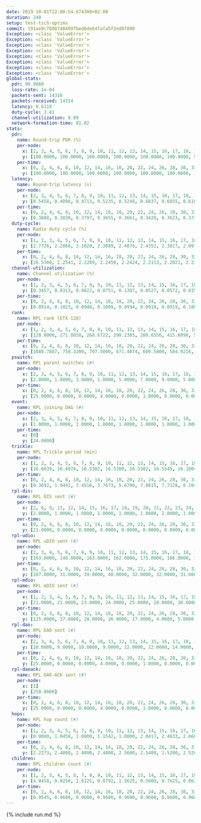 ```yaml
---
date: 2019-10-01T22:00:54.674380+02:00
duration: 240
setup: test-tsch-optims
commit: 191ae9c7808740499fbed6de64fafa5f2ed8f890
Exception: <class 'ValueError'>
Exception: <class 'ValueError'>
Exception: <class 'ValueError'>
Exception: <class 'ValueError'>
Exception: <class 'ValueError'>
Exception: <class 'ValueError'>
Exception: <class 'ValueError'>
Exception: <class 'ValueError'>
global-stats:
  pdr: 99.9860
  loss-rate: 1e-04
  packets-sent: 14316
  packets-received: 14314
  latency: 0.6119
  duty-cycle: 2.41
  channel-utilization: 0.09
  network-formation-time: 81.02
stats:
  pdr:
    name: Round-trip PDR (%)
    per-node:
      x: [2, 3, 4, 5, 6, 7, 8, 9, 10, 11, 12, 13, 14, 15, 16, 17, 18, 19, 20, 21, 22, 23, 24, 25]
      y: [100.0000, 100.0000, 100.0000, 100.0000, 100.0000, 100.0000, 99.6716, 100.0000, 100.0000, 100.0000, 100.0000, 100.0000, 100.0000, 100.0000, 100.0000, 100.0000, 100.0000, 100.0000, 100.0000, 100.0000, 100.0000, 100.0000, 100.0000, 100.0000]
    per-time:
      x: [0, 2, 4, 6, 8, 10, 12, 14, 16, 18, 20, 22, 24, 26, 28, 30, 32, 34, 36, 38, 40, 42, 44, 46, 48, 50, 52, 54, 56, 58, 60, 62, 64, 66, 68, 70, 72, 74, 76, 78, 80, 82, 84, 86, 88, 90, 92, 94, 96, 98, 100, 102, 104, 106, 108, 110, 112, 114, 116, 118, 120, 122, 124, 126, 128, 130, 132, 134, 136, 138, 140, 142, 144, 146, 148, 150, 152, 154, 156, 158, 160, 162, 164, 166, 168, 170, 172, 174, 176, 178, 180, 182, 184, 186, 188, 190, 192, 194, 196, 198, 200, 202, 204, 206, 208, 210, 212, 214, 216, 218, 220, 222, 224, 226, 228, 230, 232, 234, 236, 238]
      y: [100.0000, 100.0000, 100.0000, 100.0000, 100.0000, 100.0000, 100.0000, 100.0000, 100.0000, 100.0000, 100.0000, 100.0000, 100.0000, 100.0000, 100.0000, 99.1667, 100.0000, 100.0000, 100.0000, 100.0000, 100.0000, 100.0000, 100.0000, 100.0000, 99.1667, 100.0000, 100.0000, 100.0000, 100.0000, 100.0000, 100.0000, 100.0000, 100.0000, 100.0000, 100.0000, 100.0000, 100.0000, 100.0000, 100.0000, 100.0000, 100.0000, 100.0000, 100.0000, 100.0000, 100.0000, 100.0000, 100.0000, 100.0000, 100.0000, 100.0000, 100.0000, 100.0000, 100.0000, 100.0000, 100.0000, 100.0000, 100.0000, 100.0000, 100.0000, 100.0000, 100.0000, 100.0000, 100.0000, 100.0000, 100.0000, 100.0000, 100.0000, 100.0000, 100.0000, 100.0000, 100.0000, 100.0000, 100.0000, 100.0000, 100.0000, 100.0000, 100.0000, 100.0000, 100.0000, 100.0000, 100.0000, 100.0000, 100.0000, 100.0000, 100.0000, 100.0000, 100.0000, 100.0000, 100.0000, 100.0000, 100.0000, 100.0000, 100.0000, 100.0000, 100.0000, 100.0000, 100.0000, 100.0000, 100.0000, 100.0000, 100.0000, 100.0000, 100.0000, 100.0000, 100.0000, 100.0000, 100.0000, 100.0000, 100.0000, 100.0000, 100.0000, 100.0000, 100.0000, 100.0000, 100.0000, 100.0000, 100.0000, 100.0000, 100.0000, 100.0000]
  latency:
    name: Round-trip latency (s)
    per-node:
      x: [2, 3, 4, 5, 6, 7, 8, 9, 10, 11, 12, 13, 14, 15, 16, 17, 18, 19, 20, 21, 22, 23, 24, 25]
      y: [0.5458, 0.4898, 0.4713, 0.5235, 0.5248, 0.6037, 0.6055, 0.6182, 0.5343, 0.5704, 0.5640, 0.5713, 0.6226, 0.5566, 0.6531, 0.6141, 0.5517, 0.6156, 0.6923, 0.6967, 0.7874, 0.7745, 0.7825, 0.7220]
    per-time:
      x: [0, 2, 4, 6, 8, 10, 12, 14, 16, 18, 20, 22, 24, 26, 28, 30, 32, 34, 36, 38, 40, 42, 44, 46, 48, 50, 52, 54, 56, 58, 60, 62, 64, 66, 68, 70, 72, 74, 76, 78, 80, 82, 84, 86, 88, 90, 92, 94, 96, 98, 100, 102, 104, 106, 108, 110, 112, 114, 116, 118, 120, 122, 124, 126, 128, 130, 132, 134, 136, 138, 140, 142, 144, 146, 148, 150, 152, 154, 156, 158, 160, 162, 164, 166, 168, 170, 172, 174, 176, 178, 180, 182, 184, 186, 188, 190, 192, 194, 196, 198, 200, 202, 204, 206, 208, 210, 212, 214, 216, 218, 220, 222, 224, 226, 228, 230, 232, 234, 236, 238]
      y: [0.3808, 0.3838, 0.3797, 0.3655, 0.3661, 0.3420, 0.3623, 0.3731, 0.3550, 0.3669, 0.3687, 0.3731, 0.3518, 0.3532, 0.4166, 0.4541, 0.4330, 0.4350, 0.4169, 0.4153, 0.3605, 0.3971, 0.3844, 0.3855, 0.3654, 0.3973, 0.3814, 0.3555, 0.3855, 0.3821, 0.3588, 0.3692, 0.3791, 0.3484, 0.3851, 0.3589, 0.3786, 0.3850, 0.3643, 0.3847, 0.3932, 0.4241, 0.3706, 0.3750, 0.3772, 0.3697, 0.3669, 0.3534, 0.3844, 0.3507, 0.3915, 0.3631, 0.3634, 0.3949, 0.3811, 0.3547, 0.3659, 0.3760, 0.3512, 0.3495, 0.3884, 0.3701, 0.3965, 0.3430, 0.3743, 0.3886, 0.4852, 0.4576, 0.3624, 0.3515, 0.3760, 0.4491, 0.5433, 0.5213, 0.3842, 0.3880, 0.3728, 0.5636, 0.8342, 0.6336, 0.5681, 0.4498, 0.3440, 0.6616, 1.2653, 0.9382, 0.6368, 0.5201, 0.4579, 0.6985, 1.3256, 1.3601, 1.0656, 0.7483, 0.6060, 0.7998, 1.3361, 1.3117, 1.3266, 1.1562, 0.8427, 0.7830, 1.3151, 1.2905, 1.3161, 1.3157, 1.2478, 0.9437, 1.3205, 1.3199, 1.3121, 1.3193, 1.3169, 1.2812, 1.2869, 1.2939, 1.2884, 1.2876, 1.3145, 1.2965]
  duty-cycle:
    name: Radio duty cycle (%)
    per-node:
      x: [1, 2, 3, 4, 5, 6, 7, 8, 9, 10, 11, 12, 13, 14, 15, 16, 17, 18, 19, 20, 21, 22, 23, 24, 25]
      y: [2.7726, 2.2868, 3.1020, 2.3089, 2.4078, 2.4352, 2.3017, 2.0974, 2.1725, 2.2824, 2.2155, 2.4579, 2.4771, 2.4230, 2.6746, 2.4312, 2.4630, 2.4529, 2.5170, 2.4238, 2.3267, 2.4795, 2.4416, 2.3278, 2.4211]
    per-time:
      x: [0, 2, 4, 6, 8, 10, 12, 14, 16, 18, 20, 22, 24, 26, 28, 30, 32, 34, 36, 38, 40, 42, 44, 46, 48, 50, 52, 54, 56, 58, 60, 62, 64, 66, 68, 70, 72, 74, 76, 78, 80, 82, 84, 86, 88, 90, 92, 94, 96, 98, 100, 102, 104, 106, 108, 110, 112, 114, 116, 118, 120, 122, 124, 126, 128, 130, 132, 134, 136, 138, 140, 142, 144, 146, 148, 150, 152, 154, 156, 158, 160, 162, 164, 166, 168, 170, 172, 174, 176, 178, 180, 182, 184, 186, 188, 190, 192, 194, 196, 198, 200, 202, 204, 206, 208, 210, 212, 214, 216, 218, 220, 222, 224, 226, 228, 230, 232, 234, 236, 238, 240]
      y: [26.5360, 2.2541, 2.2209, 2.2450, 2.2424, 2.2113, 2.2021, 2.2393, 2.2053, 2.2070, 2.2167, 2.2092, 2.2201, 2.2153, 2.2834, 2.2595, 2.2758, 2.2639, 2.2578, 2.2645, 2.2462, 2.2321, 2.2312, 2.2320, 2.2422, 2.2397, 2.2480, 2.2340, 2.2454, 2.2444, 2.2122, 2.2310, 2.2553, 2.2442, 2.2268, 2.2409, 2.2310, 2.2470, 2.2441, 2.2217, 2.2422, 2.2505, 2.2627, 2.2648, 2.2279, 2.2413, 2.2245, 2.2349, 2.2237, 2.2241, 2.2344, 2.2393, 2.2255, 2.2252, 2.2547, 2.2360, 2.2193, 2.2305, 2.2304, 2.2437, 2.2034, 2.2319, 2.2368, 2.2313, 2.2046, 2.2167, 2.2119, 2.2257, 2.2533, 2.2252, 2.2222, 2.2361, 2.2197, 2.2099, 2.2261, 2.2152, 2.2303, 2.2367, 2.2201, 2.2078, 2.2127, 2.2189, 2.2261, 2.1981, 2.2346, 2.2159, 2.2149, 2.2344, 2.2270, 2.2076, 2.2090, 2.2313, 2.2321, 2.2496, 2.2274, 2.2245, 2.2277, 2.2199, 2.2226, 2.2197, 2.2245, 2.2185, 2.2111, 2.2286, 2.2092, 2.2229, 2.2301, 2.2324, 2.2160, 2.2269, 2.2264, 2.2261, 2.2143, 2.2457, 2.2185, 2.2299, 2.2234, 2.3852, 2.2591, 2.2686, null]
  channel-utilization:
    name: Channel utilization (%)
    per-node:
      x: [1, 2, 3, 4, 5, 6, 7, 8, 9, 10, 11, 12, 13, 14, 15, 16, 17, 18, 19, 20, 21, 22, 23, 24, 25]
      y: [0.3457, 0.0313, 0.4622, 0.0751, 0.1387, 0.0527, 0.0572, 0.0358, 0.0329, 0.0825, 0.0346, 0.1567, 0.0715, 0.0311, 0.1984, 0.0525, 0.1280, 0.0852, 0.0944, 0.0436, 0.0556, 0.0315, 0.0320, 0.0549, 0.0321]
    per-time:
      x: [0, 2, 4, 6, 8, 10, 12, 14, 16, 18, 20, 22, 24, 26, 28, 30, 32, 34, 36, 38, 40, 42, 44, 46, 48, 50, 52, 54, 56, 58, 60, 62, 64, 66, 68, 70, 72, 74, 76, 78, 80, 82, 84, 86, 88, 90, 92, 94, 96, 98, 100, 102, 104, 106, 108, 110, 112, 114, 116, 118, 120, 122, 124, 126, 128, 130, 132, 134, 136, 138, 140, 142, 144, 146, 148, 150, 152, 154, 156, 158, 160, 162, 164, 166, 168, 170, 172, 174, 176, 178, 180, 182, 184, 186, 188, 190, 192, 194, 196, 198, 200, 202, 204, 206, 208, 210, 212, 214, 216, 218, 220, 222, 224, 226, 228, 230, 232, 234, 236, 238, 240]
      y: [0.0914, 0.1023, 0.0940, 0.1009, 0.0994, 0.0910, 0.0919, 0.1007, 0.0914, 0.0905, 0.0965, 0.0917, 0.0972, 0.0945, 0.1177, 0.1054, 0.1127, 0.1081, 0.1073, 0.1089, 0.1032, 0.0972, 0.0980, 0.0965, 0.0998, 0.1000, 0.1029, 0.0997, 0.1016, 0.1009, 0.0918, 0.0981, 0.1057, 0.1025, 0.0940, 0.1018, 0.0981, 0.1032, 0.1022, 0.0937, 0.0993, 0.1016, 0.1060, 0.1057, 0.0956, 0.0989, 0.0953, 0.0959, 0.0939, 0.0929, 0.0942, 0.0983, 0.0951, 0.0932, 0.1033, 0.0964, 0.0933, 0.0955, 0.0944, 0.0994, 0.0875, 0.0972, 0.0973, 0.0967, 0.0871, 0.0922, 0.0920, 0.0942, 0.1012, 0.0923, 0.0915, 0.0960, 0.0901, 0.0874, 0.0937, 0.0879, 0.0940, 0.0971, 0.0888, 0.0854, 0.0881, 0.0914, 0.0933, 0.0843, 0.0937, 0.0901, 0.0894, 0.0961, 0.0970, 0.0893, 0.0900, 0.0954, 0.0961, 0.1001, 0.0928, 0.0926, 0.0943, 0.0929, 0.0938, 0.0917, 0.0935, 0.0912, 0.0887, 0.0932, 0.0880, 0.0924, 0.0963, 0.0956, 0.0914, 0.0929, 0.0938, 0.0930, 0.0912, 0.0972, 0.0914, 0.0938, 0.0917, 0.1279, 0.0287, 0.0509, null]
  rank:
    name: RPL rank (ETX-128)
    per-node:
      x: [1, 2, 3, 4, 5, 6, 7, 8, 9, 10, 11, 12, 13, 14, 15, 16, 17, 18, 19, 20, 21, 22, 23, 24, 25]
      y: [128.0000, 271.8058, 268.6722, 290.2305, 280.6556, 415.6898, 501.0931, 575.4056, 567.8490, 464.8465, 676.1417, 431.8802, 532.0656, 568.6803, 451.4339, 557.5861, 554.0082, 664.5673, 612.8683, 714.2480, 736.2295, 798.7602, 828.9265, 751.8262, 840.3130]
    per-time:
      x: [0, 2, 4, 6, 8, 10, 12, 14, 16, 18, 20, 22, 24, 26, 28, 30, 32, 34, 36, 38, 40, 42, 44, 46, 48, 50, 52, 54, 56, 58, 60, 62, 64, 66, 68, 70, 72, 74, 76, 78, 80, 82, 84, 86, 88, 90, 92, 94, 96, 98, 100, 102, 104, 106, 108, 110, 112, 114, 116, 118, 120, 122, 124, 126, 128, 130, 132, 134, 136, 138, 140, 142, 144, 146, 148, 150, 152, 154, 156, 158, 160, 162, 164, 166, 168, 170, 172, 174, 176, 178, 180, 182, 184, 186, 188, 190, 192, 194, 196, 198, 200, 202, 204, 206, 208, 210, 212, 214, 216, 218, 220, 222, 224, 226, 228, 230, 232, 234, 236, 238, 240]
      y: [1088.7887, 758.3200, 707.5800, 671.4074, 609.5800, 584.9216, 573.9600, 568.5000, 561.9800, 553.3400, 554.8600, 553.8800, 594.5800, 585.9216, 602.6038, 616.2800, 608.8800, 602.2115, 589.2000, 592.5556, 561.2800, 560.9800, 568.6000, 561.0600, 553.3529, 548.9231, 539.7000, 573.6000, 582.3529, 587.2600, 587.6600, 565.5000, 560.5357, 536.6078, 541.7200, 540.0000, 544.1400, 539.9804, 539.0962, 535.2885, 525.8000, 523.2200, 536.3600, 545.5769, 540.0784, 527.2400, 530.2000, 537.5098, 548.1765, 552.7000, 551.7800, 546.0400, 538.6667, 537.6078, 535.7200, 540.9038, 513.3137, 515.3000, 511.5294, 512.7400, 513.3600, 514.1400, 510.9216, 513.9800, 511.0800, 512.0784, 504.4400, 515.0962, 511.8039, 503.5600, 499.3600, 497.8627, 488.8400, 492.2157, 494.2200, 493.9800, 497.7200, 492.2549, 476.9800, 480.3400, 488.4800, 490.0600, 507.7200, 509.0600, 508.6078, 513.4400, 520.6600, 524.9231, 515.4000, 513.1600, 520.1961, 512.8600, 531.2157, 536.8600, 540.6400, 536.3725, 540.4000, 543.2157, 537.3137, 520.9412, 520.1569, 524.9020, 519.4800, 522.1346, 511.0400, 506.7059, 513.2407, 512.1000, 508.2200, 520.7059, 518.4600, 508.3846, 519.8462, 513.5800, 510.9400, 510.3922, 511.4118, 674.5404, 712.7213, 712.1044, 732.0000]
  pswitch:
    name: RPL parent switches (#)
    per-node:
      x: [2, 3, 4, 5, 6, 7, 8, 9, 10, 11, 12, 13, 14, 15, 16, 17, 18, 19, 20, 21, 22, 23, 24, 25]
      y: [2.0000, 1.0000, 3.0000, 1.0000, 5.0000, 7.0000, 9.0000, 5.0000, 1.0000, 7.0000, 2.0000, 4.0000, 4.0000, 2.0000, 4.0000, 3.0000, 5.0000, 3.0000, 6.0000, 4.0000, 7.0000, 6.0000, 5.0000, 7.0000]
    per-time:
      x: [0, 2, 4, 6, 8, 10, 12, 14, 16, 18, 20, 22, 24, 26, 28, 30, 32, 34, 36, 38, 40, 42, 44, 46, 48, 50, 52, 54, 56, 58, 60, 62, 64, 66, 68, 70, 72, 74, 76, 78, 80, 82, 84, 86, 88, 90, 92, 94, 96, 98, 100, 102, 104, 106, 108, 110, 112, 114, 116, 118, 120, 122, 124, 126, 128, 130, 132, 134, 136, 138, 140, 142, 144, 146, 148, 150, 152, 154, 156, 158, 160, 162, 164, 166, 168, 170, 172, 174, 176, 178, 180, 182, 184, 186, 188, 190, 192, 194, 196, 198, 200, 202, 204, 206, 208, 210, 212, 214, 216, 218, 220, 222, 224, 226, 228, 230, 232, 234, 236]
      y: [25.0000, 0.0000, 0.0000, 4.0000, 0.0000, 1.0000, 0.0000, 0.0000, 0.0000, 0.0000, 0.0000, 0.0000, 0.0000, 1.0000, 3.0000, 0.0000, 0.0000, 2.0000, 0.0000, 4.0000, 0.0000, 0.0000, 0.0000, 0.0000, 1.0000, 2.0000, 0.0000, 0.0000, 1.0000, 0.0000, 0.0000, 0.0000, 6.0000, 1.0000, 0.0000, 0.0000, 0.0000, 1.0000, 2.0000, 2.0000, 0.0000, 0.0000, 0.0000, 2.0000, 1.0000, 0.0000, 0.0000, 1.0000, 1.0000, 0.0000, 0.0000, 0.0000, 1.0000, 1.0000, 0.0000, 2.0000, 1.0000, 0.0000, 1.0000, 0.0000, 0.0000, 0.0000, 1.0000, 0.0000, 0.0000, 1.0000, 0.0000, 2.0000, 1.0000, 0.0000, 0.0000, 1.0000, 0.0000, 1.0000, 0.0000, 0.0000, 0.0000, 1.0000, 0.0000, 0.0000, 0.0000, 0.0000, 0.0000, 0.0000, 1.0000, 0.0000, 0.0000, 2.0000, 0.0000, 0.0000, 1.0000, 0.0000, 1.0000, 0.0000, 0.0000, 1.0000, 0.0000, 1.0000, 1.0000, 1.0000, 1.0000, 1.0000, 0.0000, 2.0000, 0.0000, 1.0000, 4.0000, 0.0000, 0.0000, 1.0000, 0.0000, 2.0000, 2.0000, 0.0000, 0.0000, 1.0000, 1.0000, 3.0000, 0.0000]
  event:
    name: RPL joining DAG (#)
    per-node:
      x: [2, 3, 4, 5, 6, 7, 8, 9, 10, 11, 12, 13, 14, 15, 16, 17, 18, 19, 20, 21, 22, 23, 24, 25]
      y: [1.0000, 1.0000, 1.0000, 1.0000, 1.0000, 1.0000, 1.0000, 1.0000, 1.0000, 1.0000, 1.0000, 1.0000, 1.0000, 1.0000, 1.0000, 1.0000, 1.0000, 1.0000, 1.0000, 1.0000, 1.0000, 1.0000, 1.0000, 1.0000]
    per-time:
      x: [0]
      y: [24.0000]
  trickle:
    name: RPL Trickle period (min)
    per-node:
      x: [1, 2, 3, 4, 5, 6, 7, 8, 9, 10, 11, 12, 13, 14, 15, 16, 17, 18, 19, 20, 21, 22, 23, 24, 25]
      y: [16.6639, 16.4974, 16.5302, 16.5380, 16.5302, 16.5545, 16.1004, 15.8765, 16.4740, 16.5755, 16.1883, 16.0898, 16.1011, 16.5365, 16.5267, 16.5340, 15.6283, 16.5381, 16.5301, 16.5419, 16.5345, 16.5949, 16.5913, 17.3315, 16.6127]
    per-time:
      x: [0, 2, 4, 6, 8, 10, 12, 14, 16, 18, 20, 22, 24, 26, 28, 30, 32, 34, 36, 38, 40, 42, 44, 46, 48, 50, 52, 54, 56, 58, 60, 62, 64, 66, 68, 70, 72, 74, 76, 78, 80, 82, 84, 86, 88, 90, 92, 94, 96, 98, 100, 102, 104, 106, 108, 110, 112, 114, 116, 118, 120, 122, 124, 126, 128, 130, 132, 134, 136, 138, 140, 142, 144, 146, 148, 150, 152, 154, 156, 158, 160, 162, 164, 166, 168, 170, 172, 174, 176, 178, 180, 182, 184, 186, 188, 190, 192, 194, 196, 198, 200, 202, 204, 206, 208, 210, 212, 214, 216, 218, 220, 222, 224, 226, 228, 230, 232, 234, 236, 238, 240]
      y: [0.3692, 1.9442, 3.4516, 3.7673, 5.6798, 7.8815, 7.7128, 8.1046, 8.8692, 15.5539, 15.6413, 15.7286, 17.1267, 17.1336, 16.4999, 16.8428, 16.9083, 16.9721, 17.0394, 16.9908, 17.1267, 17.1267, 17.1267, 17.4763, 17.4763, 17.4763, 17.4763, 17.4763, 17.4763, 17.4763, 17.4763, 17.4763, 17.4763, 17.4763, 17.4763, 17.4763, 17.4763, 17.4763, 17.4763, 17.4763, 17.4763, 17.4763, 17.4763, 17.4763, 17.4763, 17.4763, 17.4763, 17.4763, 17.4763, 17.4763, 17.4763, 17.4763, 17.4763, 17.4763, 17.4763, 17.4763, 17.4763, 17.4763, 17.4763, 17.4763, 17.4763, 17.4763, 17.4763, 17.4763, 17.4763, 17.4763, 17.4763, 17.4763, 17.4763, 17.4763, 17.4763, 17.4763, 17.4763, 17.4763, 17.4763, 17.4763, 17.4763, 17.4763, 17.4763, 17.4763, 17.4763, 17.4763, 17.4763, 17.4763, 17.4763, 17.4763, 17.4763, 17.4763, 17.4763, 17.4763, 17.4763, 17.4763, 17.4763, 17.4763, 17.4763, 17.4763, 17.4763, 17.4763, 17.4763, 17.4763, 17.4763, 17.4763, 17.4763, 17.4763, 17.4763, 17.4763, 17.4763, 17.4763, 17.4763, 17.4763, 17.4763, 17.4763, 17.4763, 17.4763, 17.4763, 17.4763, 17.4763, 17.4763, 17.4763, 17.4763, 17.4763]
  rpl-dis:
    name: RPL DIS sent (#)
    per-node:
      x: [2, 6, 9, 11, 12, 14, 15, 16, 17, 18, 19, 20, 21, 22, 23, 24, 25]
      y: [2.0000, 1.0000, 1.0000, 1.0000, 1.0000, 1.0000, 2.0000, 1.0000, 1.0000, 1.0000, 2.0000, 1.0000, 1.0000, 2.0000, 2.0000, 5.0000, 1.0000]
    per-time:
      x: [0, 2, 4, 6, 8, 10, 12, 14, 16, 18, 20, 22, 24, 26, 28, 30, 32, 34, 36, 38, 40, 42, 44, 46, 48, 50, 52, 54, 56, 58, 60, 62, 64, 66, 68, 70, 72, 74, 76, 78, 80, 82, 84, 86, 88, 90, 92, 94, 96, 98, 100, 102, 104, 106, 108, 110, 112, 114, 116, 118, 120, 122, 124, 126, 128, 130, 132, 134, 136, 138, 140, 142, 144, 146, 148, 150, 152, 154, 156, 158, 160, 162, 164, 166, 168, 170, 172, 174, 176, 178, 180, 182, 184, 186, 188, 190, 192, 194, 196, 198, 200, 202, 204, 206, 208, 210, 212, 214, 216, 218, 220, 222, 224, 226, 228, 230, 232, 234, 236, 238]
      y: [23.0000, 0.0000, 0.0000, 0.0000, 0.0000, 0.0000, 0.0000, 0.0000, 0.0000, 0.0000, 0.0000, 0.0000, 0.0000, 0.0000, 0.0000, 0.0000, 0.0000, 0.0000, 0.0000, 0.0000, 0.0000, 0.0000, 0.0000, 0.0000, 0.0000, 0.0000, 0.0000, 0.0000, 0.0000, 0.0000, 0.0000, 0.0000, 0.0000, 0.0000, 0.0000, 0.0000, 0.0000, 0.0000, 0.0000, 0.0000, 0.0000, 0.0000, 0.0000, 0.0000, 0.0000, 0.0000, 0.0000, 0.0000, 0.0000, 0.0000, 0.0000, 0.0000, 0.0000, 0.0000, 0.0000, 0.0000, 0.0000, 0.0000, 0.0000, 0.0000, 0.0000, 0.0000, 0.0000, 0.0000, 0.0000, 0.0000, 0.0000, 0.0000, 0.0000, 0.0000, 0.0000, 0.0000, 0.0000, 0.0000, 0.0000, 0.0000, 0.0000, 0.0000, 0.0000, 0.0000, 0.0000, 0.0000, 0.0000, 0.0000, 0.0000, 0.0000, 0.0000, 0.0000, 0.0000, 0.0000, 0.0000, 0.0000, 0.0000, 0.0000, 0.0000, 0.0000, 0.0000, 0.0000, 0.0000, 0.0000, 0.0000, 0.0000, 0.0000, 0.0000, 0.0000, 0.0000, 0.0000, 0.0000, 0.0000, 0.0000, 0.0000, 0.0000, 0.0000, 0.0000, 0.0000, 0.0000, 0.0000, 0.0000, 1.0000, 2.0000]
  rpl-udio:
    name: RPL uDIO sent (#)
    per-node:
      x: [2, 3, 4, 5, 6, 7, 8, 9, 10, 11, 12, 13, 14, 15, 16, 17, 18, 19, 20, 21, 22, 23, 24, 25]
      y: [163.0000, 148.0000, 163.0000, 162.0000, 175.0000, 166.0000, 167.0000, 162.0000, 166.0000, 167.0000, 154.0000, 168.0000, 164.0000, 155.0000, 162.0000, 145.0000, 173.0000, 151.0000, 170.0000, 172.0000, 170.0000, 167.0000, 182.0000, 168.0000]
    per-time:
      x: [0, 2, 4, 6, 8, 10, 12, 14, 16, 18, 20, 22, 24, 26, 28, 30, 32, 34, 36, 38, 40, 42, 44, 46, 48, 50, 52, 54, 56, 58, 60, 62, 64, 66, 68, 70, 72, 74, 76, 78, 80, 82, 84, 86, 88, 90, 92, 94, 96, 98, 100, 102, 104, 106, 108, 110, 112, 114, 116, 118, 120, 122, 124, 126, 128, 130, 132, 134, 136, 138, 140, 142, 144, 146, 148, 150, 152, 154, 156, 158, 160, 162, 164, 166, 168, 170, 172, 174, 176, 178, 180, 182, 184, 186, 188, 190, 192, 194, 196, 198, 200, 202, 204, 206, 208, 210, 212, 214, 216, 218, 220, 222, 224, 226, 228, 230, 232, 234, 236, 238, 240]
      y: [107.0000, 31.0000, 39.0000, 40.0000, 32.0000, 32.0000, 31.0000, 34.0000, 33.0000, 28.0000, 31.0000, 29.0000, 35.0000, 36.0000, 32.0000, 35.0000, 30.0000, 31.0000, 31.0000, 32.0000, 32.0000, 33.0000, 33.0000, 27.0000, 39.0000, 31.0000, 33.0000, 34.0000, 29.0000, 33.0000, 31.0000, 35.0000, 37.0000, 38.0000, 29.0000, 30.0000, 36.0000, 34.0000, 35.0000, 30.0000, 35.0000, 28.0000, 34.0000, 29.0000, 30.0000, 33.0000, 35.0000, 32.0000, 37.0000, 36.0000, 33.0000, 31.0000, 28.0000, 35.0000, 31.0000, 32.0000, 34.0000, 27.0000, 33.0000, 33.0000, 32.0000, 31.0000, 32.0000, 33.0000, 34.0000, 29.0000, 35.0000, 29.0000, 31.0000, 34.0000, 29.0000, 32.0000, 31.0000, 30.0000, 34.0000, 27.0000, 34.0000, 34.0000, 28.0000, 28.0000, 31.0000, 34.0000, 29.0000, 37.0000, 31.0000, 32.0000, 29.0000, 30.0000, 30.0000, 34.0000, 31.0000, 35.0000, 39.0000, 35.0000, 33.0000, 32.0000, 31.0000, 26.0000, 34.0000, 32.0000, 34.0000, 28.0000, 30.0000, 34.0000, 29.0000, 33.0000, 39.0000, 30.0000, 28.0000, 33.0000, 26.0000, 33.0000, 31.0000, 35.0000, 35.0000, 28.0000, 27.0000, 36.0000, 33.0000, 32.0000, 0.0000]
  rpl-mdio:
    name: RPL mDIO sent (#)
    per-node:
      x: [1, 2, 3, 4, 5, 6, 7, 8, 9, 10, 11, 12, 13, 14, 15, 16, 17, 18, 19, 20, 21, 22, 23, 24, 25]
      y: [21.0000, 21.0000, 23.0000, 24.0000, 25.0000, 20.0000, 30.0000, 27.0000, 22.0000, 20.0000, 27.0000, 28.0000, 27.0000, 21.0000, 24.0000, 22.0000, 28.0000, 22.0000, 23.0000, 23.0000, 23.0000, 21.0000, 21.0000, 21.0000, 21.0000]
    per-time:
      x: [0, 2, 4, 6, 8, 10, 12, 14, 16, 18, 20, 22, 24, 26, 28, 30, 32, 34, 36, 38, 40, 42, 44, 46, 48, 50, 52, 54, 56, 58, 60, 62, 64, 66, 68, 70, 72, 74, 76, 78, 80, 82, 84, 86, 88, 90, 92, 94, 96, 98, 100, 102, 104, 106, 108, 110, 112, 114, 116, 118, 120, 122, 124, 126, 128, 130, 132, 134, 136, 138, 140, 142, 144, 146, 148, 150, 152, 154, 156, 158, 160, 162, 164, 166, 168, 170, 172, 174, 176, 178, 180, 182, 184, 186, 188, 190, 192, 194, 196, 198, 200, 202, 204, 206, 208, 210, 212, 214, 216, 218, 220, 222, 224, 226, 228, 230, 232, 234, 236, 238]
      y: [125.0000, 37.0000, 20.0000, 26.0000, 17.0000, 4.0000, 5.0000, 15.0000, 9.0000, 2.0000, 2.0000, 2.0000, 0.0000, 3.0000, 11.0000, 4.0000, 4.0000, 5.0000, 1.0000, 3.0000, 0.0000, 1.0000, 2.0000, 6.0000, 4.0000, 7.0000, 2.0000, 3.0000, 0.0000, 2.0000, 0.0000, 2.0000, 3.0000, 6.0000, 9.0000, 0.0000, 1.0000, 2.0000, 0.0000, 3.0000, 2.0000, 6.0000, 6.0000, 5.0000, 2.0000, 0.0000, 1.0000, 1.0000, 2.0000, 6.0000, 5.0000, 6.0000, 2.0000, 0.0000, 1.0000, 3.0000, 1.0000, 5.0000, 5.0000, 5.0000, 3.0000, 2.0000, 2.0000, 0.0000, 2.0000, 1.0000, 5.0000, 3.0000, 3.0000, 7.0000, 4.0000, 0.0000, 3.0000, 0.0000, 1.0000, 2.0000, 3.0000, 5.0000, 9.0000, 1.0000, 1.0000, 1.0000, 1.0000, 4.0000, 3.0000, 5.0000, 4.0000, 6.0000, 0.0000, 1.0000, 1.0000, 2.0000, 4.0000, 5.0000, 6.0000, 3.0000, 2.0000, 2.0000, 1.0000, 2.0000, 1.0000, 4.0000, 7.0000, 3.0000, 4.0000, 2.0000, 1.0000, 3.0000, 0.0000, 3.0000, 4.0000, 5.0000, 2.0000, 7.0000, 0.0000, 1.0000, 1.0000, 2.0000, 6.0000, 7.0000]
  rpl-dao:
    name: RPL DAO sent (#)
    per-node:
      x: [2, 3, 4, 5, 6, 7, 8, 9, 10, 11, 12, 13, 14, 15, 16, 17, 18, 19, 20, 21, 22, 23, 24, 25]
      y: [10.0000, 9.0000, 10.0000, 9.0000, 12.0000, 12.0000, 14.0000, 11.0000, 9.0000, 12.0000, 10.0000, 10.0000, 10.0000, 10.0000, 10.0000, 11.0000, 11.0000, 10.0000, 12.0000, 10.0000, 11.0000, 12.0000, 11.0000, 12.0000]
    per-time:
      x: [0, 2, 4, 6, 8, 10, 12, 14, 16, 18, 20, 22, 24, 26, 28, 30, 32, 34, 36, 38, 40, 42, 44, 46, 48, 50, 52, 54, 56, 58, 60, 62, 64, 66, 68, 70, 72, 74, 76, 78, 80, 82, 84, 86, 88, 90, 92, 94, 96, 98, 100, 102, 104, 106, 108, 110, 112, 114, 116, 118, 120, 122, 124, 126, 128, 130, 132, 134, 136, 138, 140, 142, 144, 146, 148, 150, 152, 154, 156, 158, 160, 162, 164, 166, 168, 170, 172, 174, 176, 178, 180, 182, 184, 186, 188, 190, 192, 194, 196, 198, 200, 202, 204, 206, 208, 210, 212, 214, 216, 218, 220, 222, 224, 226, 228, 230, 232, 234, 236, 238]
      y: [25.0000, 0.0000, 0.0000, 4.0000, 0.0000, 1.0000, 0.0000, 0.0000, 0.0000, 0.0000, 0.0000, 0.0000, 0.0000, 1.0000, 21.0000, 0.0000, 0.0000, 5.0000, 0.0000, 5.0000, 0.0000, 0.0000, 0.0000, 0.0000, 1.0000, 2.0000, 0.0000, 1.0000, 11.0000, 1.0000, 0.0000, 2.0000, 6.0000, 2.0000, 2.0000, 0.0000, 0.0000, 1.0000, 2.0000, 2.0000, 0.0000, 1.0000, 6.0000, 5.0000, 1.0000, 2.0000, 2.0000, 3.0000, 1.0000, 1.0000, 0.0000, 0.0000, 3.0000, 1.0000, 2.0000, 3.0000, 2.0000, 6.0000, 1.0000, 3.0000, 1.0000, 3.0000, 2.0000, 1.0000, 0.0000, 1.0000, 1.0000, 3.0000, 2.0000, 1.0000, 3.0000, 6.0000, 1.0000, 2.0000, 1.0000, 2.0000, 1.0000, 3.0000, 0.0000, 1.0000, 0.0000, 2.0000, 3.0000, 1.0000, 3.0000, 6.0000, 1.0000, 3.0000, 1.0000, 1.0000, 2.0000, 3.0000, 1.0000, 1.0000, 0.0000, 2.0000, 2.0000, 1.0000, 3.0000, 6.0000, 4.0000, 1.0000, 1.0000, 2.0000, 2.0000, 2.0000, 4.0000, 1.0000, 0.0000, 2.0000, 1.0000, 3.0000, 2.0000, 4.0000, 3.0000, 2.0000, 2.0000, 4.0000, 2.0000, 1.0000]
  rpl-daoack:
    name: RPL DAO-ACK sent (#)
    per-node:
      x: [1]
      y: [258.0000]
    per-time:
      x: [0, 2, 4, 6, 8, 10, 12, 14, 16, 18, 20, 22, 24, 26, 28, 30, 32, 34, 36, 38, 40, 42, 44, 46, 48, 50, 52, 54, 56, 58, 60, 62, 64, 66, 68, 70, 72, 74, 76, 78, 80, 82, 84, 86, 88, 90, 92, 94, 96, 98, 100, 102, 104, 106, 108, 110, 112, 114, 116, 118, 120, 122, 124, 126, 128, 130, 132, 134, 136, 138, 140, 142, 144, 146, 148, 150, 152, 154, 156, 158, 160, 162, 164, 166, 168, 170, 172, 174, 176, 178, 180, 182, 184, 186, 188, 190, 192, 194, 196, 198, 200, 202, 204, 206, 208, 210, 212, 214, 216, 218, 220, 222, 224, 226, 228, 230, 232, 234, 236, 238]
      y: [25.0000, 0.0000, 0.0000, 4.0000, 0.0000, 1.0000, 0.0000, 0.0000, 0.0000, 0.0000, 0.0000, 0.0000, 0.0000, 1.0000, 21.0000, 0.0000, 0.0000, 5.0000, 0.0000, 5.0000, 0.0000, 0.0000, 0.0000, 0.0000, 1.0000, 2.0000, 0.0000, 1.0000, 11.0000, 1.0000, 0.0000, 2.0000, 6.0000, 2.0000, 2.0000, 0.0000, 0.0000, 1.0000, 2.0000, 2.0000, 0.0000, 1.0000, 6.0000, 5.0000, 1.0000, 2.0000, 2.0000, 3.0000, 1.0000, 1.0000, 0.0000, 0.0000, 3.0000, 1.0000, 2.0000, 3.0000, 2.0000, 6.0000, 1.0000, 3.0000, 1.0000, 3.0000, 2.0000, 1.0000, 0.0000, 1.0000, 1.0000, 3.0000, 2.0000, 1.0000, 3.0000, 6.0000, 1.0000, 2.0000, 1.0000, 2.0000, 1.0000, 3.0000, 0.0000, 1.0000, 0.0000, 2.0000, 3.0000, 1.0000, 3.0000, 6.0000, 1.0000, 3.0000, 1.0000, 1.0000, 2.0000, 3.0000, 1.0000, 1.0000, 0.0000, 2.0000, 2.0000, 1.0000, 3.0000, 6.0000, 4.0000, 1.0000, 1.0000, 2.0000, 2.0000, 2.0000, 4.0000, 1.0000, 0.0000, 2.0000, 1.0000, 3.0000, 2.0000, 5.0000, 2.0000, 2.0000, 2.0000, 5.0000, 1.0000, 1.0000]
  hops:
    name: RPL hop count (#)
    per-node:
      x: [1, 2, 3, 4, 5, 6, 7, 8, 9, 10, 11, 12, 13, 14, 15, 16, 17, 18, 19, 20, 21, 22, 23, 24, 25]
      y: [0.0000, 1.0458, 1.0000, 1.1542, 1.0000, 2.0417, 2.4833, 2.6667, 3.0000, 2.0000, 3.2125, 2.0000, 2.4375, 3.0000, 2.1208, 3.0000, 2.9250, 3.0417, 3.2552, 3.7875, 3.9250, 4.3347, 4.3891, 4.1130, 4.2552]
    per-time:
      x: [0, 2, 4, 6, 8, 10, 12, 14, 16, 18, 20, 22, 24, 26, 28, 30, 32, 34, 36, 38, 40, 42, 44, 46, 48, 50, 52, 54, 56, 58, 60, 62, 64, 66, 68, 70, 72, 74, 76, 78, 80, 82, 84, 86, 88, 90, 92, 94, 96, 98, 100, 102, 104, 106, 108, 110, 112, 114, 116, 118, 120, 122, 124, 126, 128, 130, 132, 134, 136, 138, 140, 142, 144, 146, 148, 150, 152, 154, 156, 158, 160, 162, 164, 166, 168, 170, 172, 174, 176, 178, 180, 182, 184, 186, 188, 190, 192, 194, 196, 198, 200, 202, 204, 206, 208, 210, 212, 214, 216, 218, 220, 222, 224, 226, 228, 230, 232, 234, 236, 238]
      y: [2.2273, 2.4000, 2.4000, 2.4800, 2.5600, 2.5400, 2.5200, 2.5200, 2.5200, 2.5200, 2.5200, 2.5200, 2.5200, 2.5200, 2.8600, 3.2000, 3.2000, 3.0400, 3.0400, 3.0400, 2.7600, 2.7600, 2.7600, 2.7600, 2.8000, 2.8400, 2.8400, 2.8400, 2.8200, 2.8000, 2.8000, 2.8000, 2.7800, 2.8000, 2.8000, 2.8000, 2.8000, 2.8000, 2.7800, 2.7400, 2.7200, 2.7200, 2.7200, 2.7200, 2.7200, 2.7200, 2.7200, 2.7200, 2.7200, 2.6800, 2.6800, 2.6800, 2.6800, 2.6800, 2.6800, 2.6600, 2.6000, 2.6000, 2.6000, 2.6000, 2.6000, 2.6000, 2.6000, 2.6000, 2.6000, 2.5600, 2.5600, 2.5600, 2.5600, 2.5600, 2.5600, 2.5600, 2.5600, 2.5600, 2.5600, 2.5600, 2.5600, 2.5600, 2.5600, 2.5600, 2.5600, 2.5600, 2.5600, 2.5600, 2.5600, 2.5600, 2.5600, 2.5800, 2.6000, 2.6000, 2.6000, 2.6400, 2.6400, 2.6400, 2.6400, 2.6400, 2.6400, 2.6400, 2.6200, 2.5800, 2.5600, 2.5600, 2.5600, 2.5400, 2.5200, 2.5200, 2.5600, 2.6000, 2.6000, 2.6000, 2.6000, 2.5800, 2.6000, 2.6000, 2.6000, 2.6000, 2.6000, 2.5600, 2.5600, 2.5600]
  children:
    name: RPL children count (#)
    per-node:
      x: [1, 2, 3, 4, 5, 6, 7, 8, 9, 10, 11, 12, 13, 14, 15, 16, 17, 18, 19, 20, 21, 22, 23, 24, 25]
      y: [4.0458, 0.0250, 2.6125, 0.8792, 1.5625, 0.5000, 0.7625, 0.0625, 0.0000, 1.4250, 0.0458, 2.5292, 0.5000, 0.0000, 2.3500, 0.3264, 1.8667, 1.5750, 1.8912, 0.3958, 0.6292, 0.0000, 0.0000, 0.0000, 0.0000]
    per-time:
      x: [0, 2, 4, 6, 8, 10, 12, 14, 16, 18, 20, 22, 24, 26, 28, 30, 32, 34, 36, 38, 40, 42, 44, 46, 48, 50, 52, 54, 56, 58, 60, 62, 64, 66, 68, 70, 72, 74, 76, 78, 80, 82, 84, 86, 88, 90, 92, 94, 96, 98, 100, 102, 104, 106, 108, 110, 112, 114, 116, 118, 120, 122, 124, 126, 128, 130, 132, 134, 136, 138, 140, 142, 144, 146, 148, 150, 152, 154, 156, 158, 160, 162, 164, 166, 168, 170, 172, 174, 176, 178, 180, 182, 184, 186, 188, 190, 192, 194, 196, 198, 200, 202, 204, 206, 208, 210, 212, 214, 216, 218, 220, 222, 224, 226, 228, 230, 232, 234, 236, 238]
      y: [0.9545, 0.9600, 0.9600, 0.9600, 0.9600, 0.9600, 0.9600, 0.9600, 0.9600, 0.9600, 0.9600, 0.9600, 0.9600, 0.9600, 0.9600, 0.9600, 0.9600, 0.9600, 0.9600, 0.9600, 0.9600, 0.9600, 0.9600, 0.9600, 0.9600, 0.9600, 0.9600, 0.9600, 0.9600, 0.9600, 0.9600, 0.9600, 0.9600, 0.9600, 0.9600, 0.9600, 0.9600, 0.9600, 0.9600, 0.9600, 0.9600, 0.9600, 0.9600, 0.9600, 0.9600, 0.9600, 0.9600, 0.9600, 0.9600, 0.9600, 0.9600, 0.9600, 0.9600, 0.9600, 0.9600, 0.9600, 0.9600, 0.9600, 0.9600, 0.9600, 0.9600, 0.9600, 0.9600, 0.9600, 0.9600, 0.9600, 0.9600, 0.9600, 0.9600, 0.9600, 0.9600, 0.9600, 0.9600, 0.9600, 0.9600, 0.9600, 0.9600, 0.9600, 0.9600, 0.9600, 0.9600, 0.9600, 0.9600, 0.9600, 0.9600, 0.9600, 0.9600, 0.9600, 0.9600, 0.9600, 0.9600, 0.9600, 0.9600, 0.9600, 0.9600, 0.9600, 0.9600, 0.9600, 0.9600, 0.9600, 0.9600, 0.9600, 0.9600, 0.9600, 0.9600, 0.9600, 0.9600, 0.9600, 0.9600, 0.9600, 0.9600, 0.9600, 0.9600, 0.9600, 0.9600, 0.9600, 0.9600, 0.9600, 0.9600, 0.9600]
---
```


{% include run.md %}
